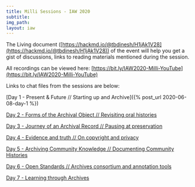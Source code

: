 ```yaml
---
title: Milli Sessions - IAW 2020
subtitle: 
img_path: 
layout: iaw
---
```



The Living document ([https://hackmd.io/@tbdinesh/H1jAk1V28](https://hackmd.io/@tbdinesh/H1jAk1V28)) of the event will help you get a gist of discussions, links to reading materials mentioned during the session.

All recordings can be viewed here: [https://bit.ly/IAW2020-Milli-YouTube](https://bit.ly/IAW2020-Milli-YouTube)

Links to chat files from the sessions are below:

[Day 1 - Present & Future // Starting up and Archive]({% post_url 2020-06-08-day-1 %})

[Day 2 - Forms of the Archival Object // Revisiting oral histories]()

[Day 3 - Journey of an Archival Record // Pausing at preservation]()

[Day 4 - Evidence and truth // On copyright and privacy]()

[Day 5 - Archiving Community Knowledge // Documenting Community Histories]()

[Day 6 - Open Standards // Archives consortium and annotation tools]()

[Day 7 - Learning through Archives]()

